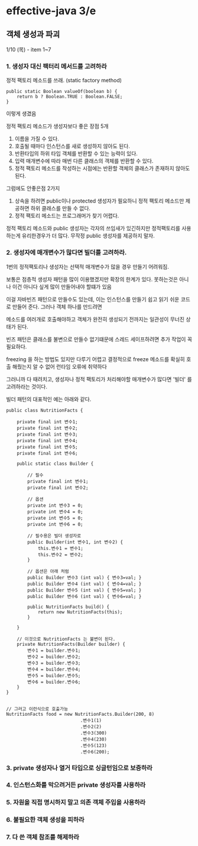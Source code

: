 # effective-java 3/e


## 객체 생성과 파괴
1/10 (목) - item 1~7

### 1. 생성자 대신 팩터리 메서드를 고려하라

정적 팩토리 메소드를 쓰래. (static factory method)
```
public static Boolean valueOf(boolean b) {
    return b ? Boolean.TRUE : Boolean.FALSE;
}
```
이렇게 생겼음

정적 팩토리 메소드가 생성자보다 좋은 장점 5개

1. 이름을 가질 수 있다.
2. 호출될 때마다 인스턴스를 새로 생성하지 않아도 된다.
3. 반환타입의 하위 타입 객체를 반환할 수 있는 능력이 있다.
4. 입력 매개변수에 따라 매번 다른 클래스의 객체를 반환할 수 있다.
5. 정적 팩토리 메소드를 작성하는 시점에는 반환할 객체의 클래스가 존재하지 않아도 된다.

그럼에도 안좋은점 2가지

1. 상속을 하려면 public이나 protected 생성자가 필요하니 정적 팩토리 메소드만 제공하면 하위 클래스를 만들 수 없다.
2. 정적 팩토리 메소드는 프로그래머가 찾기 어렵다.


정적 팩토리 메소드와 public 생성자는 각자의 쓰임새가 있긴하지만 정적팩토리를 사용하는게 유리한경우가 더 많다. 무작정 public 생성자를 제공하지 말자.



### 2. 생성자에 매개변수가 많다면 빌더를 고려하라.

1번의 정적팩토리나 생성자는 선택적 매개변수가 많을 경우 만들기 어려워짐.

보통은 점층적 생성자 패턴을 많이 이용했겠지만 확장의 한계가 있다. 못하는것은 아니나 이건 아니다 싶게 많이 만들어내야 할떄가 있음

이걸 자바빈즈 패턴으로 만들수도 있는데, 이는 인스턴스를 만들기 쉽고 읽기 쉬운 코드로 만들어 준다. 그러나 객체 하나를 만드려면

메소드를 여러개로 호출해야하고 객체가 완전히 생성되기 전까지는 일관성이 무너진 상태가 된다.

빈즈 패턴은 클래스를 불변으로 만들수 없기떄문에 스레드 세이프하려면 추가 작업이 꼭 필요하다.

freezing 을 하는 방법도 있지만 다루기 어렵고 결정적으로 freeze 메소드를 확실히 호출 해줬는지 알 수 없어 런타임 오류에 취약하다

그러니까 다 때려치고, 생성자나 정적 팩토리가 처리해야할 매개변수가 많다면 '빌더' 를 고려하라는 것이다.

빌더 패턴의 대표적인 예는 아래와 같다.

```
public class NutritionFacts {

    private final int 변수1;
    private final int 변수2;
    private final int 변수3;
    private final int 변수4;
    private final int 변수5;
    private final int 변수6;

    public static class Builder {

        // 필수
        private final int 변수1;
        private final int 변수2;

        // 옵션
        private int 변수3 = 0;
        private int 변수4 = 0;
        private int 변수5 = 0;
        private int 변수6 = 0;

        // 필수용은 빌더 생성자로
        public Builder(int 변수1, int 변수2) {
            this.변수1 = 변수1;
            this.변수2 = 변수2;
        }

        // 옵션은 아래 처럼
        public Builder 변수3 (int val) { 변수3=val; }
        public Builder 변수4 (int val) { 변수4=val; }
        public Builder 변수5 (int val) { 변수5=val; }
        public Builder 변수6 (int val) { 변수6=val; }

        public NutritionFacts build() {
            return new NutritionFacts(this);
        }

    }

    // 이것으로 NutritionFacts 는 불변이 된다.
    private NutritionFacts(Builder builder) {
        변수1 = builder.변수1;
        변수2 = builder.변수2;
        변수3 = builder.변수3;
        변수4 = builder.변수4;
        변수5 = builder.변수5;
        변수6 = builder.변수6;
    }
}


// 그러고 이런식으로 호출가능
NutritionFacts food = new NutritionFacts.Builder(200, 8)
                            .변수1(1)
                            .변수2(2)
                            .변수3(300)
                            .변수4(230)
                            .변수5(123)
                            .변수6(200);

```


### 3. private 생성자나 열거 타입으로 싱글턴임으로 보증하라

### 4. 인스턴스화를 막으려거든 private 생성자를 사용하라

### 5. 자원을 직접 명시하지 말고 의존 객체 주입을 사용하라

### 6. 불필요한 객체 생성을 피하라

### 7. 다 쓴 객체 참조를 해제하라